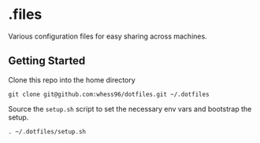 # .files
Various configuration files for easy sharing across machines.

## Getting Started
Clone this repo into the home directory
```
git clone git@github.com:whess96/dotfiles.git ~/.dotfiles
```
Source the `setup.sh` script to set the necessary env vars and bootstrap the setup.
```
. ~/.dotfiles/setup.sh
```

